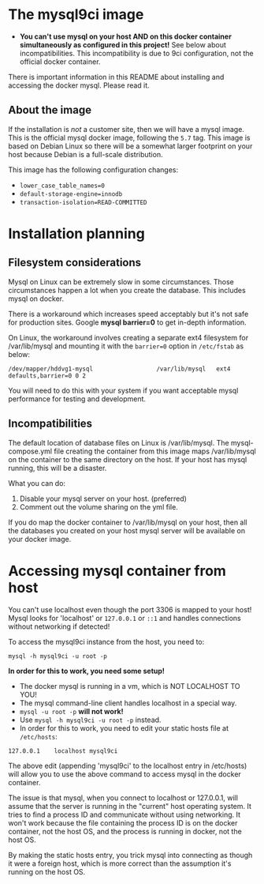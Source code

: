 # The mysql9ci image

* __You can't use mysql on your host AND on this docker container simultaneously as configured in this
project!__ See below about incompatibilities. This incompatibility is due to 9ci configuration, not the
official docker container.

There is important information in this README about installing and accessing the docker mysql. Please read
it.

## About the image

If the installation is _not_ a customer site, then we will have a mysql image. This is the
official mysql docker image, following the `5.7` tag. This image is based on Debian Linux so
there will be a somewhat larger footprint on your host because Debian is a full-scale
distribution.

This image has the following configuration changes:

* `lower_case_table_names=0`
* `default-storage-engine=innodb`
* `transaction-isolation=READ-COMMITTED`

# Installation planning

## Filesystem considerations

Mysql on Linux can be extremely slow in some circumstances. Those circumstances happen a lot
when you create the database. This includes mysql on docker.

There is a workaround which increases speed acceptably but it's not safe for production
sites. Google __mysql barrier=0__ to get in-depth information.

On Linux, the workaround involves creating a separate ext4 filesystem for /var/lib/mysql and
mounting it with the `barrier=0` option in `/etc/fstab` as below:


```
/dev/mapper/hddvg1-mysql                  /var/lib/mysql   ext4    defaults,barrier=0 0 2
```

You will need to do this with your system if you want acceptable mysql performance for testing
and development.

## Incompatibilities

The default location of database files on Linux is /var/lib/mysql. The mysql-compose.yml file creating the
container from this image maps /var/lib/mysql on the container to the same directory on the
host. If your host has mysql running, this will be a disaster.

What you can do:

1. Disable your mysql server on your host. (preferred)
2. Comment out the volume sharing on the yml file.

If you do map the docker container to /var/lib/mysql on your host, then all the databases you
created on your host mysql server will be available on your docker image.

# Accessing mysql container from host

You can't use localhost even though the port 3306 is mapped to your host! Mysql looks for 'localhost' or
`127.0.0.1` or `::1` and handles connections without networking if detected!

To access the mysql9ci instance from the host, you need to:

`mysql -h mysql9ci -u root -p`

__In order for this to work, you need some setup!__

* The docker mysql is running in a vm, which is NOT LOCALHOST TO YOU!
* The mysql command-line client handles localhost in a special way.
* `mysql -u root -p` __will not work!__
* Use `mysql -h mysql9ci -u root -p` instead.
* In order for this to work, you need to edit your static hosts file at `/etc/hosts`:

```
127.0.0.1    localhost mysql9ci
```

The above edit (appending 'mysql9ci' to the localhost entry in /etc/hosts) will allow you to
use the above command to access mysql in the docker container.

The issue is that mysql, when you connect to localhost or 127.0.0.1, will assume that the
server is running in the "current" host operating system. It tries to find a process ID and
communicate without using networking. It won't work because the file containing the process
ID is on the docker container, not the host OS, and the process is running in docker, not the
host OS.

By making the static hosts entry, you trick mysql into connecting as though it were a foreign
host, which is more correct than the assumption it's running on the host OS.
